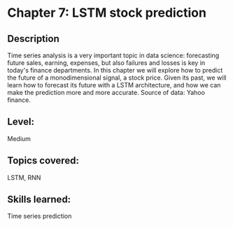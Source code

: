 # Chapter 7: LSTM stock prediction


## Description

Time series analysis is a very important topic in data science: forecasting future sales, earning, expenses, but also failures and losses is key in today's finance departments. In this chapter we will explore how to predict the future of a monodimensional signal, a stock price. Given its past, we will learn how to forecast its future with a LSTM architecture, and how we can make the prediction more and more accurate. Source of data: Yahoo finance.


## Level:

Medium


## Topics covered:
LSTM, RNN


## Skills learned:
Time series prediction
